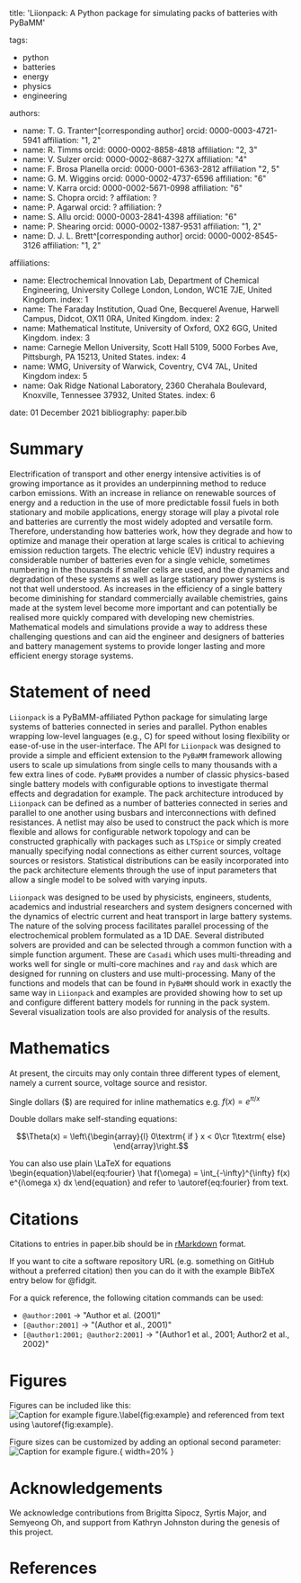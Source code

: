 title: 'Liionpack: A Python package for simulating packs of batteries with PyBaMM'

tags:
  - python
  - batteries
  - energy
  - physics
  - engineering


authors:
  - name: T. G. Tranter^[corresponding author]
    orcid: 0000-0003-4721-5941
    affiliation: "1, 2"
  - name: R. Timms
    orcid: 0000-0002-8858-4818
    affiliation: "2, 3"
  - name: V. Sulzer
    orcid: 0000-0002-8687-327X
    affiliation: "4"
  - name: F. Brosa Planella
    orcid: 0000-0001-6363-2812
    affiliation "2, 5"
  - name: G. M. Wiggins
    orcid: 0000-0002-4737-6596
    affiliation: "6"
  - name: V. Karra
    orcid: 0000-0002-5671-0998
    affiliation: "6"
  - name: S. Chopra
    orcid: ?
    affilation: ?
  - name: P. Agarwal
    orcid: ?
    affiliation: ?
  - name: S. Allu
    orcid: 0000-0003-2841-4398
    affiliation: "6"
  - name: P. Shearing
    orcid: 0000-0002-1387-9531
    affiliation: "1, 2"
  - name: D. J. L. Brett^[corresponding author]
    orcid: 0000-0002-8545-3126
    affiliation: "1, 2"

affiliations:
 - name: Electrochemical Innovation Lab, Department of Chemical Engineering, University College London, London, WC1E 7JE, United Kingdom.
   index: 1
 - name: The Faraday Institution, Quad One, Becquerel Avenue, Harwell Campus, Didcot, OX11 0RA, United Kingdom.
   index: 2
 - name: Mathematical Institute, University of Oxford, OX2 6GG, United Kingdom.
   index: 3
 - name: Carnegie Mellon University, Scott Hall 5109, 5000 Forbes Ave, Pittsburgh, PA 15213, United States.
   index: 4
 - name: WMG, University of Warwick, Coventry, CV4 7AL, United Kingdom
   index: 5
 - name: Oak Ridge National Laboratory, 2360 Cherahala Boulevard, Knoxville, Tennessee 37932, United States.
   index: 6

date: 01 December 2021
bibliography: paper.bib





# Summary

Electrification of transport and other energy intensive activities is of growing importance as it provides an underpinning method to reduce carbon emissions. With an increase in reliance on renewable sources of energy and a reduction in the use of more predictable fossil fuels in both stationary and mobile applications, energy storage will play a pivotal role and batteries are currently the most widely adopted and versatile form. Therefore, understanding how batteries work, how they degrade and how to optimize and manage their operation at large scales is critical to achieving emission reduction targets. The electric vehicle (EV) industry requires a considerable number of batteries even for a single vehicle, sometimes numbering in the thousands if smaller cells are used, and the dynamics and degradation of these systems as well as large stationary power systems is not that well understood. As increases in the efficiency of a single battery become diminishing for standard commercially available chemistries, gains made at the system level become more important and can potentially be realised more quickly compared with developing new chemistries. Mathematical models and simulations provide a way to address these challenging questions and can aid the engineer and designers of batteries and battery management systems to provide longer lasting and more efficient energy storage systems.

# Statement of need

`Liionpack` is a PyBaMM-affiliated Python package for simulating large systems of batteries connected in series and parallel. Python enables wrapping low-level languages (e.g., C) for speed without losing flexibility or ease-of-use in the user-interface. The API for `Liionpack` was designed to provide a simple and efficient extension to the `PyBaMM` framework allowing users to scale up simulations from single cells to many thousands with a few extra lines of code. `PyBaMM` provides a number of classic physics-based single battery models with configurable options to investigate thermal effects and degradation for example. The pack architecture introduced by `Liionpack` can be defined as a number of batteries connected in series and parallel to one another using busbars and interconnections with defined resistances. A netlist may also be used to construct the pack which is more flexible and allows for configurable network topology and can be constructed graphically with packages such as `LTSpice` or simply created manually specifying nodal connections as either current sources, voltage sources or resistors. Statistical distributions can be easily incorporated into the pack architecture elements through the use of input parameters that allow a single model to be solved with varying inputs.

`Liionpack` was designed to be used by physicists, engineers, students, academics and industrial researchers and system designers concerned with the dynamics of electric current and heat transport in large battery systems. The nature of the solving process facilitates parallel processing of the electrochemical problem formulated as a 1D DAE. Several distributed solvers are provided and can be selected through a common function with a simple function argument. These are `Casadi` which uses multi-threading and works well for single or multi-core machines and `ray` and `dask` which are designed for running on clusters and use multi-processing. Many of the functions and models that can be found in `PyBaMM` should work in exactly the same way in `Liionpack` and examples are provided showing how to set up and configure different battery models for running in the pack system. Several visualization tools are also provided for analysis of the results.

# Mathematics

At present, the circuits may only contain three different types of element, namely a current source, voltage source and resistor. 

Single dollars ($) are required for inline mathematics e.g. $f(x) = e^{\pi/x}$

Double dollars make self-standing equations:

$$\Theta(x) = \left\{\begin{array}{l}
0\textrm{ if } x < 0\cr
1\textrm{ else}
\end{array}\right.$$

You can also use plain \LaTeX for equations
\begin{equation}\label{eq:fourier}
\hat f(\omega) = \int_{-\infty}^{\infty} f(x) e^{i\omega x} dx
\end{equation}
and refer to \autoref{eq:fourier} from text.

# Citations

Citations to entries in paper.bib should be in
[rMarkdown](http://rmarkdown.rstudio.com/authoring_bibliographies_and_citations.html)
format.

If you want to cite a software repository URL (e.g. something on GitHub without a preferred
citation) then you can do it with the example BibTeX entry below for @fidgit.

For a quick reference, the following citation commands can be used:
- `@author:2001`  ->  "Author et al. (2001)"
- `[@author:2001]` -> "(Author et al., 2001)"
- `[@author1:2001; @author2:2001]` -> "(Author1 et al., 2001; Author2 et al., 2002)"

# Figures

Figures can be included like this:
![Caption for example figure.\label{fig:example}](figure.png)
and referenced from text using \autoref{fig:example}.

Figure sizes can be customized by adding an optional second parameter:
![Caption for example figure.](figure.png){ width=20% }

# Acknowledgements

We acknowledge contributions from Brigitta Sipocz, Syrtis Major, and Semyeong
Oh, and support from Kathryn Johnston during the genesis of this project.

# References
